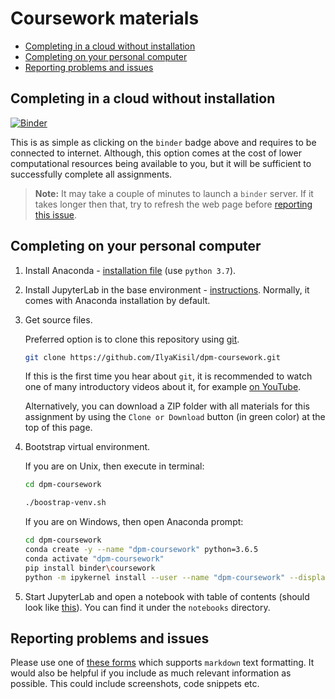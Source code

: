 # Coursework materials

<!--ts-->
   
* [Completing in a cloud without installation](#completing-in-a-cloud-without-installation)
* [Completing on your personal computer](#completing-on-your-personal-computer)
* [Reporting problems and issues](#reporting-problems-and-issues)

<!-- Added by: Ilya Kisil, at: 2019-02-19T18:19+00:00 -->

<!--te-->


## Completing in a cloud without installation 
[![Binder](https://mybinder.org/badge_logo.svg)](https://mybinder.org/v2/gh/IlyaKisil/dpm-coursework/master?urlpath=lab/tree/notebooks/0_Table_of_contents.ipynb)

This is as simple as clicking on the `binder` badge above and requires to be connected to internet. Although, this option comes at the cost of lower computational resources being available to you, but it will be sufficient to successfully complete all assignments.

> **Note:** It may take a couple of minutes to launch a `binder` server. If it takes longer then that, try to refresh the web page before [reporting this issue](#reporting-problems-and-issues).  

## Completing on your personal computer
 
1.  Install Anaconda - [installation file](https://www.anaconda.com/download/) (use `python 3.7`).

2.  Install JupyterLab in the base environment - [instructions](https://github.com/jupyterlab/jupyterlab#installation). Normally, it comes with Anaconda installation by default.

3.  Get source files.

    Preferred option is to clone this repository using [git](https://git-scm.com/downloads).
    ```bash
    git clone https://github.com/IlyaKisil/dpm-coursework.git
    ```
    If this is the first time you hear about `git`, it is recommended to watch one of many introductory videos about it, for example [on YouTube](https://www.youtube.com/results?search_query=git+basics).
    
    Alternatively, you can download a ZIP folder with all materials for this assignment by using the `Clone or Download` button (in green color) at the top of this page. 
    
4.  Bootstrap virtual environment. 
    
    If you are on Unix, then execute in terminal:
    ```bash
    cd dpm-coursework

    ./boostrap-venv.sh
    ```
    
    If you are on Windows, then open Anaconda prompt:
    ```bash
    cd dpm-coursework
    conda create -y --name "dpm-coursework" python=3.6.5
    conda activate "dpm-coursework"
    pip install binder\coursework
    python -m ipykernel install --user --name "dpm-coursework" --display-name "dpm-coursework"    
    ```
    
5.  Start JupyterLab and open a notebook with table of contents (should look like [this](https://github.com/IlyaKisil/dpm-coursework/blob/master/notebooks/0_Table_of_contents.ipynb)). You can find it under the `notebooks` directory. 

## Reporting problems and issues

Please use one of [these forms](https://github.com/IlyaKisil/dpm-coursework/issues/new/choose) which supports `markdown` text formatting. It would also be helpful if you include as much relevant information as possible. This could include screenshots, code snippets etc.
